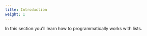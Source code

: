 ```yaml
---
title: Introduction
weight: 1
---
```


In this section you'll learn how to programmatically works with lists.
